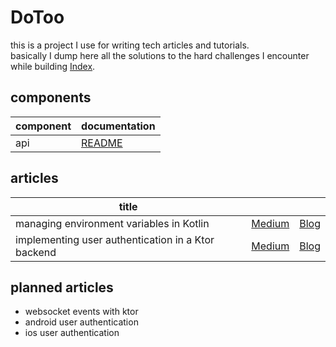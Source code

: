 # DoToo
this is a project I use for writing tech articles and tutorials.  
basically I dump here all the solutions to the hard challenges I encounter while building [Index](https://index-it.app).  

## components
| component | documentation |
|-----------|---------------|
| api       | [README](https://github.com/Giuliopime/do-too/blob/main/do-too-api/README.md) |

## articles
| title                                    |            |   |
|------------------------------------------|------------|---|
| managing environment variables in Kotlin | [Medium](https://medium.com/@giuliopime/managing-environment-variables-in-kotlin-with-ease-and-type-safety-dotoo-backend-42882a1371ff) | [Blog](https://blog.giuliopime.dev/posts/env-variables-kotlin/#sources-and-mentions) |
| implementing user authentication in a Ktor backend | [Medium](https://medium.com/@giuliopime/implementing-user-authentication-in-a-ktor-backend-e96a6a2dcddb) | [Blog](https://blog.giuliopime.dev/posts/authentication-api) |

## planned articles
- websocket events with ktor
- android user authentication
- ios user authentication
